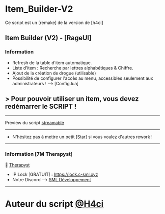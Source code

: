 # Item_Builder-V2
Ce script est un [remake] de la version de [h4ci]

## Item Builder (V2) - [RageUI]

### Information
* Refresh de la table d'item automatique.
* Liste d'item : Recherche par lettres alphabétiques & Chiffre.
* Ajout de la création de drogue (utilisable)
* Possibilité de configurer l'accès au menu, accessibles seulement aux administrateurs ! --> [Config.lua]

## > Pour pouvoir utiliser un item, vous devez redémarrer le SCRIPT !

---

Preview du script [streamable](https://streamable.com/kre7fh)

---

* N'hésitez pas à mettre un petit [Star] si vous voulez d'autres rework !

---

### Information [7M Therapyst]
👤 [Therapyst](https://github.com/7MLock)

* IP Lock [GRATUIT] :  https://lock.c-sml.xyz
* Notre Discord --> [SML Développement](https://discord.gg/sml)

---

# **Auteur du script [@H4ci](https://github.com/H4ci)**
